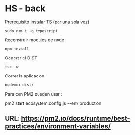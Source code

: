 # HS - back

Prerequisito instalar TS (por una sola vez)
```
sudo npm i -g typescript
```


Reconstruir modules de node 
```
npm install 
```

Generar el DIST 
```
tsc -w 
```

Correr la aplicacion  
```
nodemon dist/
```

Para con PM2 pueden usar :

pm2 start ecosystem.config.js --env production
## URL: https://pm2.io/docs/runtime/best-practices/environment-variables/
